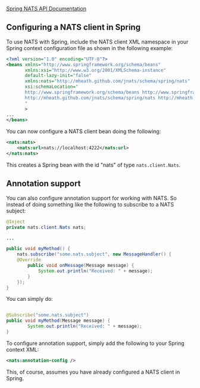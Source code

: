 [Spring NATS API Documentation](http://mheath.github.com/jnats/apidocs/0.3/client-spring/index.html)

## Configuring a NATS client in Spring

To use NATS with Spring, include the NATS client XML namespace in your Spring context configuration file as shown in
the following example:

 ```xml
<?xml version="1.0" encoding="UTF-8"?>
<beans xmlns="http://www.springframework.org/schema/beans"
        xmlns:xsi="http://www.w3.org/2001/XMLSchema-instance"
        default-lazy-init="false"
        xmlns:nats="http://mheath.github.com/jnats/schema/spring/nats"
        xsi:schemaLocation="
        http://www.springframework.org/schema/beans http://www.springframework.org/schema/beans/spring-beans-3.1.xsd
        http://mheath.github.com/jnats/schema/spring/nats http://mheath.github.com/jnats/schema/spring/nats-0.5.xsd
        "
        >
...
</beans>
 ```

You can now configure a NATS client bean doing the following:

```xml
<nats:nats>
	<nats:url>nats://localhost:4222</nats:url>
</nats:nats>
```

This creates a Spring bean with the id "nats" of type `nats.client.Nats`.

## Annotation support

You can also configure annotation support for working with NATS. So instead of doing something like the following to
subscribe to a NATS subject:

```java
@Inject
private nats.client.Nats nats;

...

public void myMethod() {
	nats.subscribe("some.nats.subject", new MessageHandler() {
	@Override
		public void onMessage(Message message) {
			System.out.println("Received: " + message);
		}
	});
}
```

You can simply do:

```java

@Subscribe("some.nats.subject")
public void myMethod(Message message) {
        System.out.println("Received: " + message);
}
```

To configure annotation support, simply add the following to your Spring context XML:

```xml
<nats:annotation-config />
```

This, of course, assumes you have already configured a NATS client in Spring.
